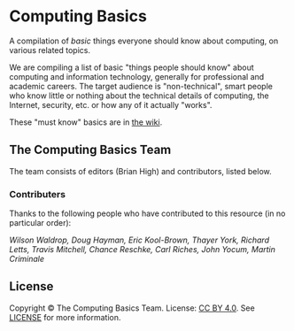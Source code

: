Computing Basics
================

A compilation of *basic* things everyone should know about computing, on various related topics.

We are compiling a list of basic "things people should know" about
computing and information technology, generally for professional and
academic careers. The target audience is "non-technical", smart people
who know little or nothing about the technical details of computing, the
Internet, security, etc. or how any of it actually "works".

These "must know" basics are in [the wiki](https://github.com/brianhigh/computing-basics/wiki).

## The Computing Basics Team

The team consists of editors (Brian High) and contributors, listed below.

### Contributers

Thanks to the following people who have contributed to this resource (in no particular order):

*Wilson Waldrop, Doug Hayman, Eric Kool-Brown, Thayer York, Richard Letts, Travis Mitchell, Chance Reschke, Carl Riches, John Yocum, Martin Criminale*

## License

Copyright &copy; The Computing Basics Team. License: [CC BY 4.0](https://creativecommons.org/licenses/by/4.0/). See [LICENSE](https://github.com/brianhigh/computing-basics/blob/master/LICENSE) for more information.
